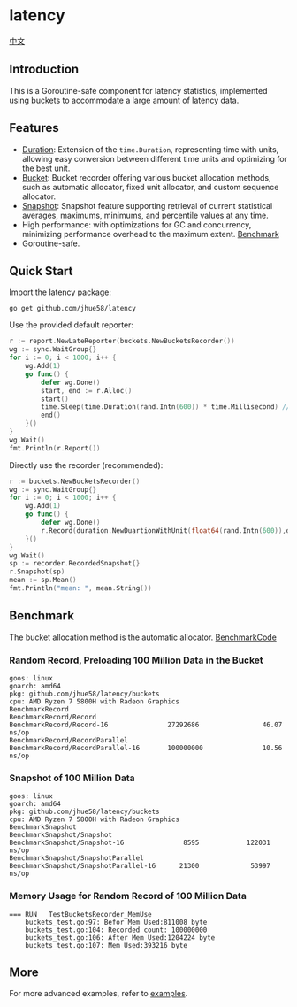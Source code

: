 
# latency

[中文](README_CN.md)

## Introduction

This is a Goroutine-safe component for latency statistics, implemented using buckets to accommodate a large amount of latency data.

## Features
- [Duration][duration.Duration]: Extension of the `time.Duration`, representing time with units, allowing easy conversion between different time units and optimizing for the best unit.
- [Bucket][buckets.bucketsRecorder]: Bucket recorder offering various bucket allocation methods, such as automatic allocator, fixed unit allocator, and custom sequence allocator.
- [Snapshot][recorder.RecordedSnapshot]: Snapshot feature supporting retrieval of current statistical averages, maximums, minimums, and percentile values at any time.
- High performance: with optimizations for GC and concurrency, minimizing performance overhead to the maximum extent. [Benchmark][Benchmark]
- Goroutine-safe.

## Quick Start
Import the latency package:
``` shell
go get github.com/jhue58/latency
```

Use the provided default reporter:
``` go
r := report.NewLateReporter(buckets.NewBucketsRecorder())
wg := sync.WaitGroup{}
for i := 0; i < 1000; i++ {
    wg.Add(1)
    go func() {
        defer wg.Done()
        start, end := r.Alloc()
        start()
        time.Sleep(time.Duration(rand.Intn(600)) * time.Millisecond) // Simulate time-consuming operation
        end()
    }()
}
wg.Wait()
fmt.Println(r.Report())
```

Directly use the recorder (recommended):
``` go
r := buckets.NewBucketsRecorder()
wg := sync.WaitGroup{}
for i := 0; i < 1000; i++ {
    wg.Add(1)
    go func() {
        defer wg.Done()
        r.Record(duration.NewDuartionWithUnit(float64(rand.Intn(600)),duration.Ms)) // Simulate latency 0~600ms
    }()
}
wg.Wait()
sp := recorder.RecordedSnapshot{}
r.Snapshot(sp)
mean := sp.Mean()
fmt.Println("mean: ", mean.String())
```

## Benchmark

The bucket allocation method is the automatic allocator. [BenchmarkCode][BenchmarkCode]

### Random Record, Preloading 100 Million Data in the Bucket
```
goos: linux
goarch: amd64
pkg: github.com/jhue58/latency/buckets
cpu: AMD Ryzen 7 5800H with Radeon Graphics
BenchmarkRecord
BenchmarkRecord/Record
BenchmarkRecord/Record-16               27292686                46.07 ns/op
BenchmarkRecord/RecordParallel
BenchmarkRecord/RecordParallel-16       100000000               10.56 ns/op
```

### Snapshot of 100 Million Data
```
goos: linux
goarch: amd64
pkg: github.com/jhue58/latency/buckets
cpu: AMD Ryzen 7 5800H with Radeon Graphics
BenchmarkSnapshot
BenchmarkSnapshot/Snapshot
BenchmarkSnapshot/Snapshot-16               8595            122031 ns/op
BenchmarkSnapshot/SnapshotParallel
BenchmarkSnapshot/SnapshotParallel-16      21300             53997 ns/op
```

### Memory Usage for Random Record of 100 Million Data
```
=== RUN   TestBucketsRecorder_MemUse
    buckets_test.go:97: Befor Mem Used:811008 byte
    buckets_test.go:104: Recorded count: 100000000
    buckets_test.go:106: After Mem Used:1204224 byte
    buckets_test.go:107: Mem Used:393216 byte
```


## More
For more advanced examples, refer to [examples][examples].


[duration.Duration]: duration/duration.go
[buckets.bucketsRecorder]: buckets/buckets.go
[recorder.RecordedSnapshot]: recorder/snapshot.go
[Benchmark]: #Benchmark
[BenchmarkCode]: buckets/buckets_test.go
[examples]: examples